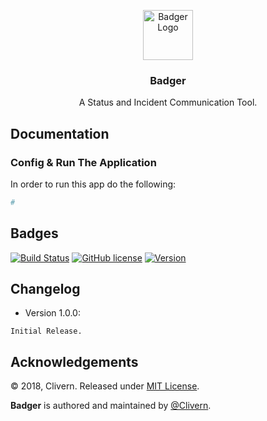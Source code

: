 <p align="center">
    <img alt="Badger Logo" src="https://raw.githubusercontent.com/Clivern/Badger/master/static/assets/images/logo.png" height="80" />
    <h3 align="center">Badger</h3>
    <p align="center">A Status and Incident Communication Tool.</p>
</p>

## Documentation

### Config & Run The Application

In order to run this app do the following:

```bash
#
```


## Badges

[![Build Status](https://travis-ci.org/Clivern/Badger.svg?branch=master)](https://travis-ci.org/Clivern/Badger)
[![GitHub license](https://img.shields.io/github/license/Clivern/Badger.svg)](https://github.com/Clivern/Badger/blob/master/LICENSE)
[![Version](https://img.shields.io/badge/Version-Under%20Development-red.svg)](https://github.com/Clivern/Badger/releases)


## Changelog

* Version 1.0.0:
```
Initial Release.
```


## Acknowledgements

© 2018, Clivern. Released under [MIT License](https://opensource.org/licenses/mit-license.php).

**Badger** is authored and maintained by [@Clivern](http://github.com/clivern).
